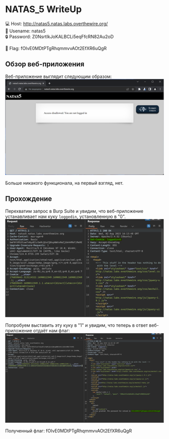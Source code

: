 # NATAS_5 WriteUp
:computer: Host: http://natas5.natas.labs.overthewire.org/  
:bust_in_silhouette: Usename: natas5  
:lock: Password: Z0NsrtIkJoKALBCLi5eqFfcRN82Au2oD

:triangular_flag_on_post: Flag: fOIvE0MDtPTgRhqmmvvAOt2EfXR6uQgR

## Обзор веб-приложения
Веб-приложение выглядит следующим образом:
![Скриншот веб-приложения](./img/natas5/natas5_0.png)

Больше никакого функционала, на первый взгляд, нет.

## Прохождение
Перехватим запрос в Burp Suite и увидим, что веб-приложение устанавливает нам куку ``loggedin``, установленную в "0". 
![Установленная кука](img/natas5/natas5_1.png)

Попробуем выставить эту куку в "1" и увидим, что теперь в ответ веб-приложение отдаёт нам флаг:
![Установленная кука](img/natas5/natas5_2.png)


Полученный флаг: fOIvE0MDtPTgRhqmmvvAOt2EfXR6uQgR
